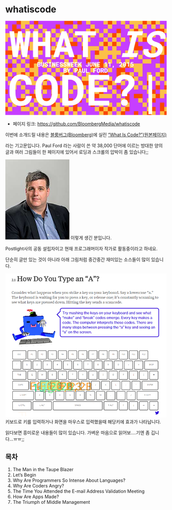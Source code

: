 # whatiscode

![이미지](../img/017-08-01.png)

- 페이지 링크: https://github.com/BloombergMedia/whatiscode


이번에 소개드릴 내용은 [블룸버그(Bloomberg)](http://www.bloomberg.com/)에 실린 [“What Is Code?”(원본페이지)](http://www.bloomberg.com/whatiscode)

라는 기고문입니다.   Paul Ford 라는 사람이 쓴 약 38,000 단어에 이르는 방대한 양의 글과 여러 그림들이 한 페이지에 있어서 로딩과 스크롤의 압박이 좀 있습니다;;

![이미지](../img/017-08-02.jpg) 이렇게 생긴 분입니다. 

Postlight사의 공동 설립자이고 현재 프로그래머이자 작가로 활동중이라고 하네요.

단순히 글만 있는 것이 아니라 아래 그림처럼 중간중간 재미있는 소스들이 많이 있습니다. 

![이미지](../img/017-08-03.png)
키보드로 키를 입력하거나 화면을 마우스로 입력했을때 해당키에 효과가 나타납니다. 

읽다보면 흥미로운 내용들이 많이 있습니다. 가벼운 마음으로 읽어보....기엔 좀 깁니다...ㅠㅠ;;
  
 
## 목차
 1. The Man in the Taupe Blazer
 2. Let’s Begin
 3. Why Are Programmers So Intense About Languages?
 4. Why Are Coders Angry?
 5. The Time You Attended the E-mail Address Validation Meeting
 6. How Are Apps Made?
 7. The Triumph of Middle Management